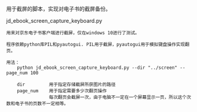 用于截屏的脚本，实现对电子书的截屏备份。

jd_ebook_screen_capture_keyboard.py 
    
    用来对京东电子书客户端进行截屏，仅在windows 10进行了测试。

    程序依赖python库PIL和pyautogui. PIL用于截屏，pyautogui用于模拟键盘操作实现翻页。
    
    用法：
        python jd_ebook_screen_capture_keyboard.py --dir "../screen" --page_num 100
    
        dir         用于指定存储截屏所获图片的路径
        page_num    用于指定需要多少次翻页操作
                    每次翻页会截屏一次，由于电脑不一定在一个屏幕显示一页，所以这个次数和电子书的页数不一定相等。